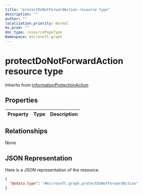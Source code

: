 ```yaml
---
title: "protectDoNotForwardAction resource type"
description: ""
author: ""
localization_priority: Normal
ms.prod: ""
doc_type: resourcePageType
Namespace: microsoft.graph
---
```



# protectDoNotForwardAction resource type




Inherits from [informationProtectionAction](../resources/informationProtectionAction.md)

## Properties
|Property|Type|Description|
|:---|:---|:---|

## Relationships
None

## JSON Representation
Here is a JSON representation of the resource.
<!-- {
  "blockType": "resource",
  "@odata.type": "microsoft.graph.protectDoNotForwardAction"
}
-->
``` json
{
  "@odata.type": "#microsoft.graph.protectDoNotForwardAction"
}
```

